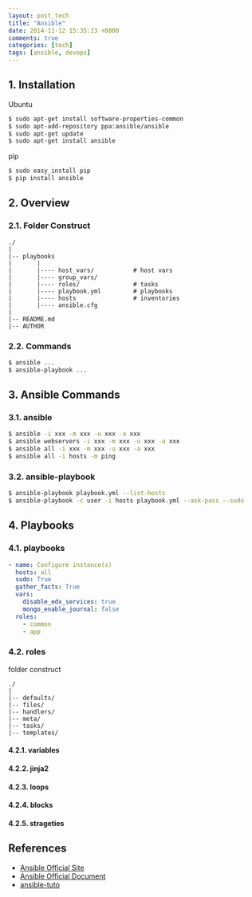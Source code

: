 ```yaml
---
layout: post_tech
title: "Ansible"
date: 2014-11-12 15:35:13 +0800
comments: true
categories: [tech]
tags: [ansible, devops]
---
```


## 1. Installation

Ubuntu

```bash
$ sudo apt-get install software-properties-common
$ sudo apt-add-repository ppa:ansible/ansible
$ sudo apt-get update
$ sudo apt-get install ansible
```

pip

```bash
$ sudo easy_install pip
$ pip install ansible
```

## 2. Overview

### 2.1. Folder Construct

```
./
|
|-- playbooks
|       |
|       |---- host_vars/           # host vars
|       |---- group_vars/
|       |---- roles/               # tasks
|       |---- playbook.yml         # playbooks
|       |---- hosts                # inventories
|       |---- ansible.cfg
|
|-- README.md
|-- AUTHOR
```


### 2.2. Commands

```bash
$ ansible ...
$ ansible-playbook ...
```

## 3. Ansible Commands

### 3.1. ansible

```bash
$ ansible -i xxx -m xxx -u xxx -a xxx
$ ansible webservers -i xxx -m xxx -u xxx -a xxx
$ ansible all -i xxx -m xxx -u xxx -a xxx
$ ansible all -i hosts -m ping
```

### 3.2. ansible-playbook

```bash
$ ansible-playbook playbook.yml --list-hosts
$ ansible-playbook -c user -i hosts playbook.yml --ask-pass --sudo
```


## 4. Playbooks


### 4.1. playbooks

```yml
- name: Configure instance(s)
  hosts: all
  sudo: True
  gather_facts: True
  vars:
    disable_edx_services: true
    mongo_enable_journal: false
  roles:
    - common
    - app
```

### 4.2. roles

folder construct

```
./
|
|-- defaults/
|-- files/
|-- handlers/
|-- meta/
|-- tasks/
|-- templates/
```


#### 4.2.1. variables

#### 4.2.2. jinja2

#### 4.2.3. loops

#### 4.2.4. blocks

#### 4.2.5. strageties

## References

- [Ansible Official Site](http://www.ansible.com)
- [Ansible Official Document](http://docs.ansible.com/ansible/index.html)
- [ansible-tuto](https://github.com/leucos/ansible-tuto)
